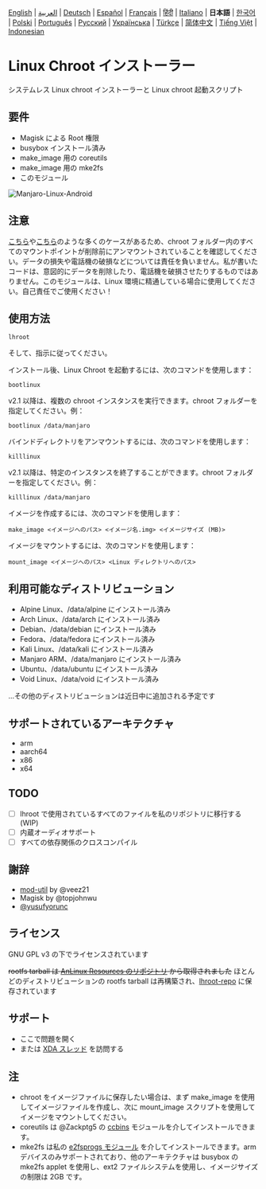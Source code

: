 [English](README.md) | [العربية](README-AR.md) | [Deutsch](README-DE.md) | [Español](README-ES.md) | [Français](README-FR.md) | [हिंदी](README-IN.md) | [Italiano](README-IT.md) | **日本語** | [한국어](README-KR.md) | [Polski](README-PL.md) | [Português](README-PT.md) | [Русский](README-RU.md) | [Українська](README-UA.md) | [Türkçe](README-TR.md) | [简体中文](README-CN.md) | [Tiếng Việt](README-VI.md) | [Indonesian](README-ID.md) 


# Linux Chroot インストーラー

システムレス Linux chroot インストーラーと Linux chroot 起動スクリプト

## 要件
- Magisk による Root 権限
- busybox インストール済み
- make_image 用の coreutils
- make_image 用の mke2fs
- このモジュール

![Manjaro-Linux-Android](https://i.ibb.co/gdpw8QG/lhroot.png)

## 注意
[こちら](https://github.com/FerryAr/lhroot/issues/18)や[こちら](https://github.com/FerryAr/lhroot/issues/21)のような多くのケースがあるため、chroot フォルダー内のすべてのマウントポイントが削除前にアンマウントされていることを確認してください。データの損失や電話機の破損などについては責任を負いません。私が書いたコードは、意図的にデータを削除したり、電話機を破損させたりするものではありません。このモジュールは、Linux 環境に精通している場合に使用してください。自己責任でご使用ください！

## 使用方法

```console
lhroot
```

そして、指示に従ってください。

インストール後、Linux Chroot を起動するには、次のコマンドを使用します：

```console
bootlinux
```

v2.1 以降は、複数の chroot インスタンスを実行できます。chroot フォルダーを指定してください。例：

```console
bootlinux /data/manjaro
```

バインドディレクトリをアンマウントするには、次のコマンドを使用します：

```console
killlinux
```

v2.1 以降は、特定のインスタンスを終了することができます。chroot フォルダーを指定してください。例：

```console
killlinux /data/manjaro
```

イメージを作成するには、次のコマンドを使用します：

```console
make_image <イメージへのパス> <イメージ名.img> <イメージサイズ (MB)>
```

イメージをマウントするには、次のコマンドを使用します：

```console
mount_image <イメージへのパス> <Linux ディレクトリへのパス>
```

## 利用可能なディストリビューション
- Alpine Linux、/data/alpine にインストール済み
- Arch Linux、/data/arch にインストール済み
- Debian、/data/debian にインストール済み
- Fedora、/data/fedora にインストール済み
- Kali Linux、/data/kali にインストール済み
- Manjaro ARM、/data/manjaro にインストール済み
- Ubuntu、/data/ubuntu にインストール済み
- Void Linux、/data/void にインストール済み

...その他のディストリビューションは近日中に追加される予定です

## サポートされているアーキテクチャ
- arm
- aarch64
- x86
- x64

## TODO
- [ ] lhroot で使用されているすべてのファイルを私のリポジトリに移行する (WIP)
- [ ] 内蔵オーディオサポート
- [ ] すべての依存関係のクロスコンパイル

## 謝辞
- [mod-util](https://github.com/veez21/mod-util) by @veez21
- Magisk by @topjohnwu
- [@yusufyorunc](https://github.com/yusufyorunc)

## ライセンス
GNU GPL v3 の下でライセンスされています

~~rootfs tarball は [AnLinux Resources のリポジトリ](https://github.com/EXALAB/Anlinux-Resources) から取得されました~~
ほとんどのディストリビューションの rootfs tarball は再構築され、[lhroot-repo](https://github.com/FerryAr/lhroot-repo) に保存されています

## サポート
- ここで問題を開く
- または [XDA スレッド](https://forum.xda-developers.com/showthread.php?t=4142803) を訪問する

## 注
- chroot をイメージファイルに保存したい場合は、まず make_image を使用してイメージファイルを作成し、次に mount_image スクリプトを使用してイメージをマウントしてください。
- coreutils は @Zackptg5 の [ccbins](https://github.com/Magisk-Modules-Repo/ccbins) モジュールを介してインストールできます。
- mke2fs は私の [e2fsprogs モジュール](https://github.com/FerryAr/e2fsprogs-arm) を介してインストールできます。arm デバイスのみサポートされており、他のアーキテクチャは busybox の mke2fs applet を使用し、ext2 ファイルシステムを使用し、イメージサイズの制限は 2GB です。